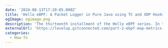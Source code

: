 ```yaml
---
date: '2024-08-13T17:20:05.000Z'
title: '‍Hello eBPF: A Packet Logger in Pure Java using TC and XDP Hooks (13)'
ogImage: ogimage.png
description: 'The thirteenth installment of the Hello eBPF series. In this part, you’ll learn how to build a packet logger in pure Java using TC and XDP hooks'
externalUrl: 'https://levelup.gitconnected.com/part-2-ebpf-map-metrics-prometheus-exporter-fd2e3f12239a'
categories:
  - How-To
---
```

